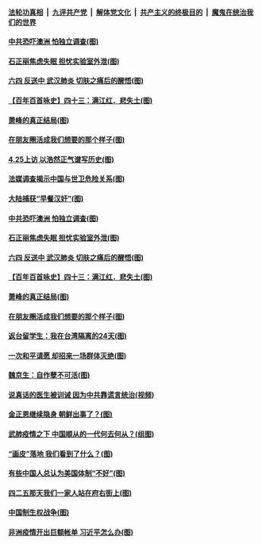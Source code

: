 

####  [法轮功真相](../../../../basic/blob/master/README.md?t=04281331) &nbsp;|&nbsp; [九评共产党](../../../../9ping.md/blob/master/README.md?t=04281331) &nbsp;|&nbsp; [解体党文化](../../../../jtdwh.md/blob/master/README.md?t=04281331)  &nbsp;|&nbsp; [共产主义的终极目的](../../../../gczydzjmd.md/blob/master/README.md?t=04281331) &nbsp;|&nbsp; [魔鬼在统治我们的世界](../../../../mgztzwmdsj.md/blob/master/README.md?t=04281331) 

#### [中共恐吓澳洲 怕独立调查(图)](../pages/p4/931386.md?t=04281331) 

#### [石正丽焦虑失眠 担忧实验室外泄(图)](../pages/p4/931384.md?t=04281331) 

#### [六四 反送中 武汉肺炎 切肤之痛后的醒悟(图)](../pages/p4/931236.md?t=04281331) 

#### [【百年百首咏史】四十三：满江红．悲失土(图)](../pages/p4/931368.md?t=04281331) 

#### [萧峰的真正结局(图)](../pages/p4/931251.md?t=04281331) 

#### [在朋友圈活成我们想要的那个样子(图)](../pages/p4/931250.md?t=04281331) 

#### [4.25上访 以浩然正气谱写历史(图)](../pages/p4/931408.md?t=04281331) 

#### [法媒调查揭示中国与世卫危险关系(图)](../pages/p4/931401.md?t=04281331) 

#### [大陆捕获“早餐汉奸”(图)](../pages/p4/931396.md?t=04281331) 

#### [中共恐吓澳洲 怕独立调查(图)](../pages/p4/931386.md?t=04281331) 

#### [石正丽焦虑失眠 担忧实验室外泄(图)](../pages/p4/931384.md?t=04281331) 

#### [六四 反送中 武汉肺炎 切肤之痛后的醒悟(图)](../pages/p4/931236.md?t=04281331) 

#### [【百年百首咏史】四十三：满江红．悲失土(图)](../pages/p4/931368.md?t=04281331) 

#### [萧峰的真正结局(图)](../pages/p4/931251.md?t=04281331) 

#### [在朋友圈活成我们想要的那个样子(图)](../pages/p4/931250.md?t=04281331) 

#### [返台留学生：我在台湾隔离的24天(图)](../pages/p4/931243.md?t=04281331) 

#### [一次和平请愿 却招来一场群体灭绝(图)](../pages/p4/931017.md?t=04281331) 

#### [魏京生：自作孽不可活(图)](../pages/p4/931241.md?t=04281331) 

#### [说真话的医生被训诫 因为中共靠谎言统治(视频)](../pages/p4/931235.md?t=04281331) 

#### [金正恩继续隐身 朝鲜出事了？(图)](../pages/p4/931244.md?t=04281331) 

#### [武肺疫情之下 中国顺从的一代何去何从？(组图)](../pages/p4/931140.md?t=04281331) 

#### [“画皮”落地 我们看到了什么？(图)](../pages/p4/931122.md?t=04281331) 

#### [有些中国人总认为美国体制“不好”(图)](../pages/p4/931124.md?t=04281331) 

#### [四二五那天我们一家人站在府右街上(图)](../pages/p4/931016.md?t=04281331) 

#### [中国制生权战争(图)](../pages/p4/931117.md?t=04281331) 

#### [非洲疫情开出巨额帐单 习近平怎么办(图)](../pages/p4/931086.md?t=04281331) 

